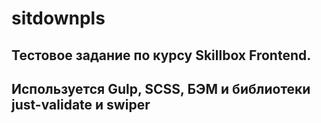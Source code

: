 # sitdownpls
## Тестовое задание по курсу Skillbox Frontend. 
## Используется Gulp, SCSS, БЭМ и библиотеки just-validate и swiper
